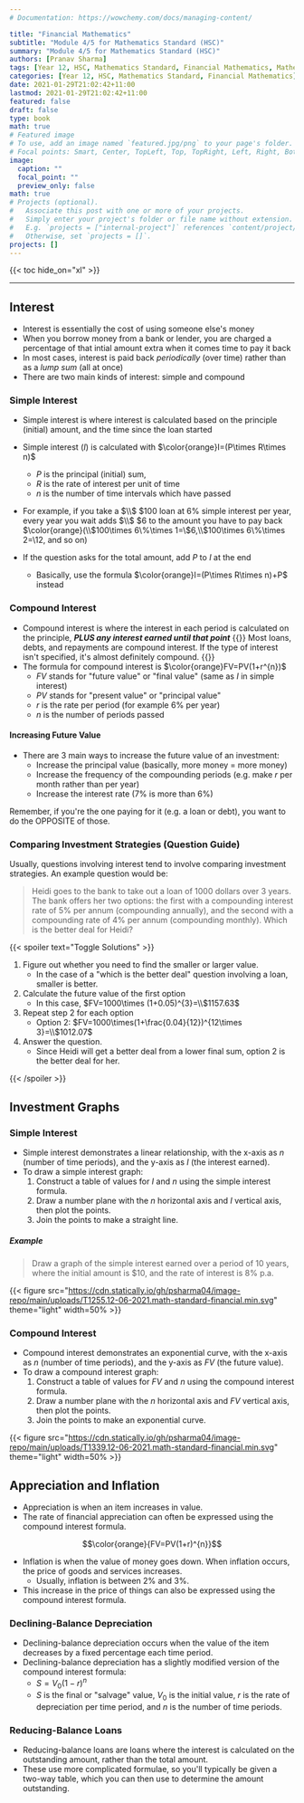 ```yaml
---
# Documentation: https://wowchemy.com/docs/managing-content/

title: "Financial Mathematics"
subtitle: "Module 4/5 for Mathematics Standard (HSC)"
summary: "Module 4/5 for Mathematics Standard (HSC)"
authors: [Pranav Sharma]
tags: [Year 12, HSC, Mathematics Standard, Financial Mathematics, Mathematics, Simple Interest, Compound Interest, Interest, Annuities, Future Value, Present Value, Loan Repayments, Inflation]
categories: [Year 12, HSC, Mathematics Standard, Financial Mathematics]
date: 2021-01-29T21:02:42+11:00
lastmod: 2021-01-29T21:02:42+11:00
featured: false
draft: false
type: book
math: true
# Featured image
# To use, add an image named `featured.jpg/png` to your page's folder.
# Focal points: Smart, Center, TopLeft, Top, TopRight, Left, Right, BottomLeft, Bottom, BottomRight.
image:
  caption: ""
  focal_point: ""
  preview_only: false
math: true
# Projects (optional).
#   Associate this post with one or more of your projects.
#   Simply enter your project's folder or file name without extension.
#   E.g. `projects = ["internal-project"]` references `content/project/deep-learning/index.md`.
#   Otherwise, set `projects = []`.
projects: []
---
```


{{< toc hide_on="xl" >}} 

---

## Interest
- Interest is essentially the cost of using someone else's money
- When you borrow money from a bank or lender, you are charged a percentage of that intial amount extra when it comes time to pay it back
- In most cases, interest is paid back *periodically* (over time) rather than as a *lump sum* (all at once)
- There are two main kinds of interest: simple and compound

### Simple Interest
- Simple interest is where interest is calculated based on the principle (initial) amount, and the time since the loan started
- Simple interest $(I)$ is calculated with $\color{orange}I=(P\times R\times n)$
  - $P$ is the principal (initial) sum,
  - $R$ is the rate of interest per unit of time
  - $n$ is the number of time intervals which have passed
- For example, if you take a $\\$ $100 loan at 6% simple interest per year, every year you wait adds $\\$ $6 to the amount you have to pay back $\color{orange}(\\$100\times 6\\%\times 1=\\$6,\\$100\times 6\\%\times 2=\\$12\text{, and so on})$

- If the question asks for the total amount, add $P$ to $I$ at the end
  - Basically, use the formula $\color{orange}I=(P\times R\times n)+P$ instead
### Compound Interest
- Compound interest is where the interest in each period is calculated on the principle, ***PLUS any interest earned until that point***
{{<callout warning>}}
Most loans, debts, and repayments are compound interest. If the type of interest isn't specified, it's almost definitely compound.
{{</callout>}}
- The formula for compound interest is $\color{orange}FV=PV(1+r^{n})$
  - $FV$ stands for "future value" or "final value" (same as $I$ in simple interest)
  - $PV$ stands for "present value" or "principal value"
  - $r$ is the rate per period (for example 6% per year)
  - $n$ is the number of periods passed
#### Increasing Future Value
- There are 3 main ways to increase the future value of an investment:
  - Increase the principal value (basically, more money = more money)
  - Increase the frequency of the compounding periods (e.g. make $r$ per month rather than per year)
  - Increase the interest rate (7% is more than 6%)

Remember, if you're the one paying for it (e.g. a loan or debt), you want to do the OPPOSITE of those.
### Comparing Investment Strategies (Question Guide)
Usually, questions involving interest tend to involve comparing investment strategies. An example question would be:
> Heidi goes to the bank to take out a loan of 1000 dollars over 3 years. The bank offers her two options: the first with a compounding interest rate of 5% per annum (compounding annually), and the second with a compounding rate of 4% per annum (compounding monthly). Which is the better deal for Heidi?

{{< spoiler text="Toggle Solutions" >}}
1. Figure out whether you need to find the smaller or larger value.
   - In the case of a "which is the better deal" question involving a loan, smaller is better.
2. Calculate the future value of the first option
   - In this case, $FV=1000\times (1+0.05)^{3}=\\$1157.63$
3. Repeat step 2 for each option
   - Option 2: $FV=1000\times(1+\frac{0.04}{12})^{12\times 3}=\\$1012.07$
4. Answer the question.
   - Since Heidi will get a better deal from a lower final sum, option 2 is the better deal for her.

{{< /spoiler >}}

## Investment Graphs

### Simple Interest

- Simple interest demonstrates a linear relationship, with the x-axis as $n$ (number of time periods), and the y-axis as $I$ (the interest earned).
- To draw a simple interest graph:
  1. Construct a table of values for $I$ and $n$ using the simple interest formula.
  2. Draw a number plane with the $n$ horizontal axis and $I$ vertical axis, then plot the points.
  3. Join the points to make a straight line.

##### Example

> Draw a graph of the simple interest earned over a period of 10 years, where the initial amount is $10, and the rate of interest is 8% p.a.

{{< figure src="https://cdn.statically.io/gh/psharma04/image-repo/main/uploads/T1255.12-06-2021.math-standard-financial.min.svg" theme="light" width=50% >}}

### Compound Interest

- Compound interest demonstrates an exponential curve, with the x-axis as $n$ (number of time periods), and the y-axis as $FV$ (the future value).
- To draw a compound interest graph:
  1. Construct a table of values for $FV$ and $n$ using the compound interest formula.
  2. Draw a number plane with the $n$ horizontal axis and $FV$ vertical axis, then plot the points.
  3. Join the points to make an exponential curve.

{{< figure src="https://cdn.statically.io/gh/psharma04/image-repo/main/uploads/T1339.12-06-2021.math-standard-financial.min.svg" theme="light" width=50% >}}

## Appreciation and Inflation

- Appreciation is when an item increases in value.
- The rate of financial appreciation can often be expressed using the compound interest formula.

$$\color{orange}{FV=PV(1+r)^{n}}$$

- Inflation is when the value of money goes down. When inflation occurs, the price of goods and services increases.
  - Usually, inflation is between 2% and 3%.
- This increase in the price of things can also be expressed using the compound interest formula.

### Declining-Balance Depreciation

- Declining-balance depreciation occurs when the value of the item decreases by a fixed percentage each time period.
- Declining-balance depreciation has a slightly modified version of the compound interest formula:
  - $S=V_{0}(1-r)^{n}$
  - $S$ is the final or "salvage" value, $V_0$ is the initial value, $r$ is the rate of depreciation per time period, and $n$ is the number of time periods.

### Reducing-Balance Loans

- Reducing-balance loans are loans where the interest is calculated on the outstanding amount, rather than the total amount.
- These use more complicated formulae, so you'll typically be given a two-way table, which you can then use to determine the amount outstanding.
